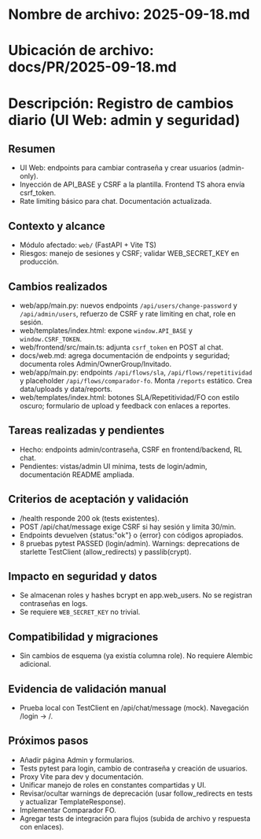 # Nombre de archivo: 2025-09-18.md
# Ubicación de archivo: docs/PR/2025-09-18.md
# Descripción: Registro de cambios diario (UI Web: admin y seguridad)

## Resumen

- UI Web: endpoints para cambiar contraseña y crear usuarios (admin-only).
- Inyección de API_BASE y CSRF a la plantilla. Frontend TS ahora envía csrf_token.
- Rate limiting básico para chat. Documentación actualizada.

## Contexto y alcance

- Módulo afectado: `web/` (FastAPI + Vite TS)
- Riesgos: manejo de sesiones y CSRF; validar WEB_SECRET_KEY en producción.

## Cambios realizados

- web/app/main.py: nuevos endpoints `/api/users/change-password` y `/api/admin/users`, refuerzo de CSRF y rate limiting en chat, role en sesión.
- web/templates/index.html: expone `window.API_BASE` y `window.CSRF_TOKEN`.
- web/frontend/src/main.ts: adjunta `csrf_token` en POST al chat.
- docs/web.md: agrega documentación de endpoints y seguridad; documenta roles Admin/OwnerGroup/Invitado.
 - web/app/main.py: endpoints `/api/flows/sla`, `/api/flows/repetitividad` y placeholder `/api/flows/comparador-fo`. Monta `/reports` estático. Crea data/uploads y data/reports.
 - web/templates/index.html: botones SLA/Repetitividad/FO con estilo oscuro; formulario de upload y feedback con enlaces a reportes.

## Tareas realizadas y pendientes

- Hecho: endpoints admin/contraseña, CSRF en frontend/backend, RL chat.
- Pendientes: vistas/admin UI mínima, tests de login/admin, documentación README ampliada.

## Criterios de aceptación y validación

- /health responde 200 ok (tests existentes).
- POST /api/chat/message exige CSRF si hay sesión y limita 30/min.
- Endpoints devuelven {status:"ok"} o {error} con códigos apropiados.
 - 8 pruebas pytest PASSED (login/admin). Warnings: deprecations de starlette TestClient (allow_redirects) y passlib(crypt).

## Impacto en seguridad y datos

- Se almacenan roles y hashes bcrypt en app.web_users. No se registran contraseñas en logs.
- Se requiere `WEB_SECRET_KEY` no trivial.

## Compatibilidad y migraciones

- Sin cambios de esquema (ya existía columna role). No requiere Alembic adicional.

## Evidencia de validación manual

- Prueba local con TestClient en /api/chat/message (mock). Navegación /login → /.

## Próximos pasos

- Añadir página Admin y formularios.
- Tests pytest para login, cambio de contraseña y creación de usuarios.
- Proxy Vite para dev y documentación.
 - Unificar manejo de roles en constantes compartidas y UI.
 - Revisar/ocultar warnings de deprecación (usar follow_redirects en tests y actualizar TemplateResponse).
 - Implementar Comparador FO.
 - Agregar tests de integración para flujos (subida de archivo y respuesta con enlaces).
